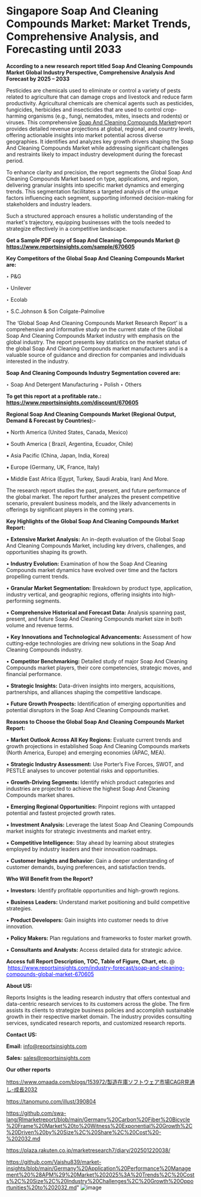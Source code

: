 # Singapore Soap And Cleaning Compounds Market: Market Trends, Comprehensive Analysis, and Forecasting until 2033

<strong>According to a new research report titled Soap And Cleaning Compounds Market Global Industry Perspective, Comprehensive Analysis And Forecast by 2025 – 2033</strong>

Pesticides are chemicals used to eliminate or control a variety of pests related to agriculture that can damage crops and livestock and reduce farm productivity. Agricultural chemicals are chemical agents such as pesticides, fungicides, herbicides and insecticides that are used to control crop-harming organisms (e.g., fungi, nematodes, mites, insects and rodents) or viruses. This comprehensive <a href=https://www.reportsinsights.com/sample/670605>Soap And Cleaning Compounds Market</a>report provides detailed revenue projections at global, regional, and country levels, offering actionable insights into market potential across diverse geographies. It identifies and analyzes key growth drivers shaping the Soap And Cleaning Compounds Market while addressing significant challenges and restraints likely to impact industry development during the forecast period.

To enhance clarity and precision, the report segments the Global Soap And Cleaning Compounds Market based on type, applications, and region, delivering granular insights into specific market dynamics and emerging trends. This segmentation facilitates a targeted analysis of the unique factors influencing each segment, supporting informed decision-making for stakeholders and industry leaders.

Such a structured approach ensures a holistic understanding of the market's trajectory, equipping businesses with the tools needed to strategize effectively in a competitive landscape.

<strong>Get a Sample PDF copy of Soap And Cleaning Compounds Market </strong><strong>@<a href=https://www.reportsinsights.com/sample/670605 style=color:#0000ff;> https://www.reportsinsights.com/sample/670605</a></strong></font>

<strong>Key Competitors of the Global Soap And Cleaning Compounds Market are:</strong>

‣ P&G

‣ Unilever

‣ Ecolab

‣ S.C.Johnson & Son Colgate-Palmolive

The ‘Global Soap And Cleaning Compounds Market Research Report’ is a comprehensive and informative study on the current state of the Global Soap And Cleaning Compounds Market industry with emphasis on the global industry. The report presents key statistics on the market status of the global Soap And Cleaning Compounds market manufacturers and is a valuable source of guidance and direction for companies and individuals interested in the industry.

<strong>Soap And Cleaning Compounds Industry Segmentation covered are:</strong>

‣ Soap And Detergent Manufacturing
‣ Polish
‣ Others

<strong>To get this report at a profitable rate.: <a href=https://www.reportsinsights.com/discount/670605 style=color:#0000ff;>https://www.reportsinsights.com/discount/670605</a></strong></font>

<strong>Regional Soap And Cleaning Compounds Market (Regional Output, Demand &amp; Forecast by Countries):-</strong>

• North America (United States, Canada, Mexico)

• South America ( Brazil, Argentina, Ecuador, Chile)

• Asia Pacific (China, Japan, India, Korea)

• Europe (Germany, UK, France, Italy)

• Middle East Africa (Egypt, Turkey, Saudi Arabia, Iran) And More.

The research report studies the past, present, and future performance of the global market. The report further analyzes the present competitive scenario, prevalent business models, and the likely advancements in offerings by significant players in the coming years.

<strong>Key Highlights of the Global Soap And Cleaning Compounds Market Report:</strong>

• <strong>Extensive Market Analysis:</strong> An in-depth evaluation of the Global Soap And Cleaning Compounds Market, including key drivers, challenges, and opportunities shaping its growth.

• <strong>Industry Evolution:</strong> Examination of how the Soap And Cleaning Compounds market dynamics have evolved over time and the factors propelling current trends.

• <strong>Granular Market Segmentation:</strong> Breakdown by product type, application, industry vertical, and geographic regions, offering insights into high-performing segments.

• <strong>Comprehensive Historical and Forecast Data:</strong> Analysis spanning past, present, and future Soap And Cleaning Compounds market size in both volume and revenue terms.

• <strong>Key Innovations and Technological Advancements:</strong> Assessment of how cutting-edge technologies are driving new solutions in the Soap And Cleaning Compounds industry.

• <strong>Competitor Benchmarking:</strong> Detailed study of major Soap And Cleaning Compounds market players, their core competencies, strategic moves, and financial performance.

• <strong>Strategic Insights:</strong> Data-driven insights into mergers, acquisitions, partnerships, and alliances shaping the competitive landscape.

• <strong>Future Growth Prospects:</strong> Identification of emerging opportunities and potential disruptors in the Soap And Cleaning Compounds market.

<strong>Reasons to Choose the Global Soap And Cleaning Compounds Market Report:</strong>

• <strong>Market Outlook Across All Key Regions:</strong> Evaluate current trends and growth projections in established Soap And Cleaning Compounds markets (North America, Europe) and emerging economies (APAC, MEA).

• <strong>Strategic Industry Assessment:</strong> Use Porter’s Five Forces, SWOT, and PESTLE analyses to uncover potential risks and opportunities.

• <strong>Growth-Driving Segments:</strong> Identify which product categories and industries are projected to achieve the highest Soap And Cleaning Compounds market shares.

• <strong>Emerging Regional Opportunities:</strong> Pinpoint regions with untapped potential and fastest projected growth rates.

• <strong>Investment Analysis:</strong> Leverage the latest Soap And Cleaning Compounds market insights for strategic investments and market entry.

• <strong>Competitive Intelligence:</strong> Stay ahead by learning about strategies employed by industry leaders and their innovation roadmaps.

• <strong>Customer Insights and Behavior:</strong> Gain a deeper understanding of customer demands, buying preferences, and satisfaction trends.

<strong>Who Will Benefit from the Report?</strong>

• <strong>Investors:</strong> Identify profitable opportunities and high-growth regions.

• <strong>Business Leaders:</strong> Understand market positioning and build competitive strategies.

• <strong>Product Developers:</strong> Gain insights into customer needs to drive innovation.

• <strong>Policy Makers:</strong> Plan regulations and frameworks to foster market growth.

• <strong>Consultants and Analysts:</strong> Access detailed data for strategic advice.
</ul>
<strong>Access full Report Description, TOC, Table of Figure, Chart, etc. </strong>@  <a href=https://www.reportsinsights.com/industry-forecast/soap-and-cleaning-compounds-global-market-670605 style=color:#0000ff;>https://www.reportsinsights.com/industry-forecast/soap-and-cleaning-compounds-global-market-670605</a></font>

<strong><strong>About US</strong>:</strong>

Reports Insights is the leading research industry that offers contextual and data-centric research services to its customers across the globe. The firm assists its clients to strategize business policies and accomplish sustainable growth in their respective market domain. The industry provides consulting services, syndicated research reports, and customized research reports.

<strong>Contact US:</strong>

<p class=""""><b>Email:</b> <a href=mailto:info@reportsinsights.com>info@reportsinsights.com</a></p>
<p class=""""><b>Sales:</b> <a href=mailto:sales@reportsinsights.com>sales@reportsinsights.com</a></p>

<strong>Our other reports</strong>

<a href=https://www.omaada.com/blogs/153972/製造在庫ソフトウェア市場CAGR見通し-成長2032>https://www.omaada.com/blogs/153972/製造在庫ソフトウェア市場CAGR見通し-成長2032</a>

<a href=https://tanomuno.com/illust/390804>https://tanomuno.com/illust/390804</a>

<a href=https://github.com/swa-lang/RImarketreport/blob/main/Germany%20Carbon%20Fiber%20Bicycle%20Frame%20Market%20to%20Witness%20Exponential%20Growth%2C%20Driven%20by%20Size%2C%20Share%2C%20Cost%20-%202032.md>https://github.com/swa-lang/RImarketreport/blob/main/Germany%20Carbon%20Fiber%20Bicycle%20Frame%20Market%20to%20Witness%20Exponential%20Growth%2C%20Driven%20by%20Size%2C%20Share%2C%20Cost%20-%202032.md</a>

<a href=https://plaza.rakuten.co.jp/marketresearch7/diary/202501220038/>https://plaza.rakuten.co.jp/marketresearch7/diary/202501220038/</a>

<a href=https://github.com/Vaishu839/market-insights/blob/main/Germany%20Application%20Performance%20Management%20%28APM%29%20Market%202025%3A%20Trends%2C%20Costs%2C%20Size%2C%20Industry%20Challenges%2C%20Growth%20Opportunities%20to%202032.md>https://github.com/Vaishu839/market-insights/blob/main/Germany%20Application%20Performance%20Management%20%28APM%29%20Market%202025%3A%20Trends%2C%20Costs%2C%20Size%2C%20Industry%20Challenges%2C%20Growth%20Opportunities%20to%202032.md</a>"
![image](https://github.com/user-attachments/assets/63195695-6fb1-4ed3-a573-e7e2279b754d)

